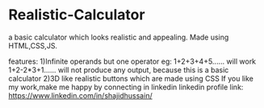# Realistic-Calculator
a basic calculator which looks realistic and appealing. Made using HTML,CSS,JS.

features:
        1)Infinite operands but one operator 
          eg: 1+2+3+4+5...... will work
              1+2-2*3+1...... will not produce any output, because this is a basic calculator
        2)3D like realistic buttons which are made using CSS 
If you like my work,make me happy by connecting in linkedin
linkedin profile link:  https://www.linkedin.com/in/shajidhussain/
        
             
